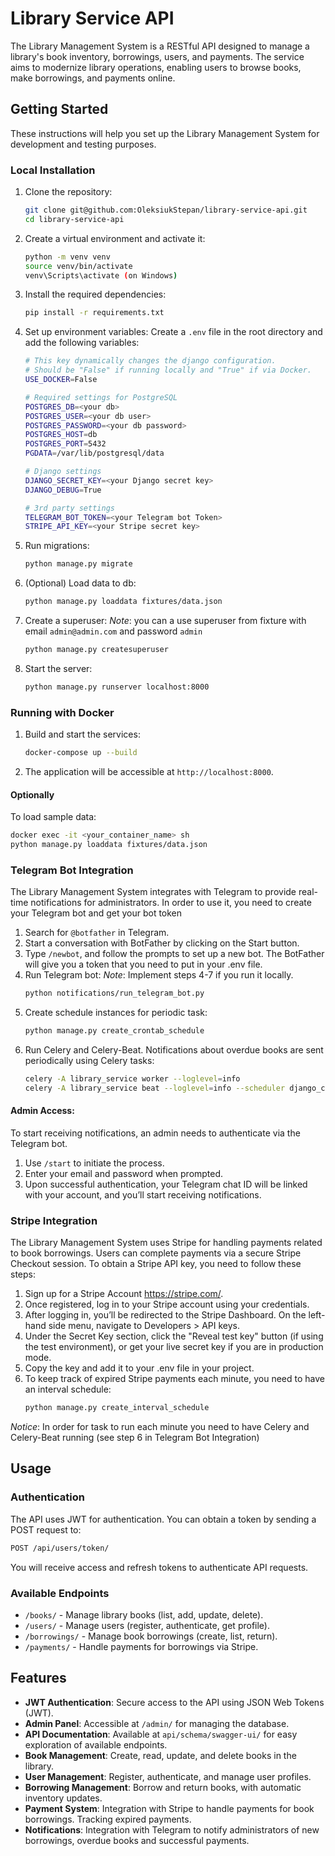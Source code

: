 # Library Service API

The Library Management System is a RESTful API designed to manage a library's book inventory, borrowings, users, and payments. 
The service aims to modernize library operations, enabling users to browse books, make borrowings, and payments online.

## Getting Started
These instructions will help you set up the Library Management System for development and testing purposes.

### Local Installation
1. Clone the repository:
   ```sh
   git clone git@github.com:OleksiukStepan/library-service-api.git
   cd library-service-api
   ```
2. Create a virtual environment and activate it:
   ```sh
   python -m venv venv
   source venv/bin/activate
   venv\Scripts\activate (on Windows)
   ```
3. Install the required dependencies:
   ```sh
   pip install -r requirements.txt
   ```
4. Set up environment variables:
   Create a `.env` file in the root directory and add the following variables:
   ```sh
   # This key dynamically changes the django configuration.
   # Should be "False" if running locally and "True" if via Docker.
   USE_DOCKER=False

   # Required settings for PostgreSQL
   POSTGRES_DB=<your db>
   POSTGRES_USER=<your db user>
   POSTGRES_PASSWORD=<your db password>
   POSTGRES_HOST=db
   POSTGRES_PORT=5432
   PGDATA=/var/lib/postgresql/data

   # Django settings
   DJANGO_SECRET_KEY=<your Django secret key>
   DJANGO_DEBUG=True

   # 3rd party settings
   TELEGRAM_BOT_TOKEN=<your Telegram bot Token>
   STRIPE_API_KEY=<your Stripe secret key>
   ```
5. Run migrations:
   ```sh
   python manage.py migrate
   ```
6. (Optional) Load data to db:
   ```sh
   python manage.py loaddata fixtures/data.json
   ```
7. Create a superuser:
   _Note_: you can a use superuser from fixture with email `admin@admin.com` and password `admin`
   ```sh
   python manage.py createsuperuser
   ```
8. Start the server:
   ```sh
   python manage.py runserver localhost:8000
   ```

### Running with Docker
1. Build and start the services:
   ```sh
   docker-compose up --build
   ```
2. The application will be accessible at `http://localhost:8000`.

#### Optionally

To load sample data:
```sh
docker exec -it <your_container_name> sh
python manage.py loaddata fixtures/data.json
```

### Telegram Bot Integration
The Library Management System integrates with Telegram to provide real-time notifications for administrators.
In order to use it, you need to create your Telegram bot and get your bot token
1. Search for `@botfather` in Telegram.
2. Start a conversation with BotFather by clicking on the Start button.
3. Type `/newbot`, and follow the prompts to set up a new bot. The BotFather will give you a token that you need to put in your .env file.
4. Run Telegram bot:
   _Note_: Implement steps 4-7 if you run it locally.
   ```sh
   python notifications/run_telegram_bot.py
   ```
5. Create schedule instances for periodic task:
   ```sh
   python manage.py create_crontab_schedule
   ```
6. Run Celery and Celery-Beat. Notifications about overdue books are sent periodically using Celery tasks:
   ```sh
   celery -A library_service worker --loglevel=info
   celery -A library_service beat --loglevel=info --scheduler django_celery_beat.schedulers:DatabaseScheduler
   ```
#### Admin Access:
To start receiving notifications, an admin needs to authenticate via the Telegram bot.
1. Use `/start` to initiate the process.
2. Enter your email and password when prompted.
3. Upon successful authentication, your Telegram chat ID will be linked with your account, and you’ll start receiving notifications.

### Stripe Integration
The Library Management System uses Stripe for handling payments related to book borrowings. Users can complete payments via a secure Stripe Checkout session.
To obtain a Stripe API key, you need to follow these steps:

1. Sign up for a Stripe Account https://stripe.com/.
2. Once registered, log in to your Stripe account using your credentials.
3. After logging in, you’ll be redirected to the Stripe Dashboard. On the left-hand side menu, navigate to Developers > API keys.
4. Under the Secret Key section, click the "Reveal test key" button (if using the test environment), or get your live secret key if you are in production mode.
5. Copy the key and add it to your .env file in your project.
6. To keep track of expired Stripe payments each minute, you need to have an interval schedule:
   ```sh
   python manage.py create_interval_schedule
   ```
_Notice_: In order for task to run each minute you need to have Celery and Celery-Beat running (see step 6 in Telegram Bot Integration)

## Usage
### Authentication
The API uses JWT for authentication. You can obtain a token by sending a POST request to:
```sh
POST /api/users/token/
```

You will receive access and refresh tokens to authenticate API requests.

### Available Endpoints
- `/books/` - Manage library books (list, add, update, delete).
- `/users/` - Manage users (register, authenticate, get profile).
- `/borrowings/` - Manage book borrowings (create, list, return).
- `/payments/` - Handle payments for borrowings via Stripe.

## Features
- **JWT Authentication**: Secure access to the API using JSON Web Tokens (JWT).
- **Admin Panel**: Accessible at `/admin/` for managing the database.
- **API Documentation**: Available at `api/schema/swagger-ui/` for easy exploration of available endpoints.
- **Book Management**: Create, read, update, and delete books in the library.
- **User Management**: Register, authenticate, and manage user profiles.
- **Borrowing Management**: Borrow and return books, with automatic inventory updates.
- **Payment System**: Integration with Stripe to handle payments for book borrowings. Tracking expired payments.
- **Notifications**: Integration with Telegram to notify administrators of new borrowings, overdue books and successful payments.
